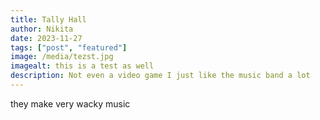 ```yaml
---
title: Tally Hall
author: Nikita
date: 2023-11-27
tags: ["post", "featured"]
image: /media/tezst.jpg
imagealt: this is a test as well
description: Not even a video game I just like the music band a lot
---
```


they make very wacky music
